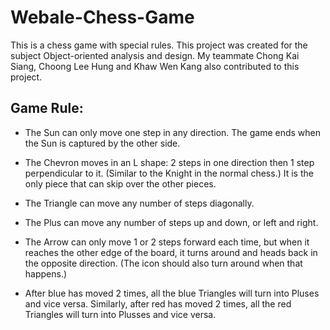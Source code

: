 # Webale-Chess-Game
This is a chess game with special rules. This project was created for the subject Object-oriented analysis and design. My teammate Chong Kai Siang, Choong Lee Hung and Khaw Wen Kang
also contributed to this project.


## Game Rule:

* The Sun can only move one step in any direction. The game ends when the Sun is captured by the other side.

* The Chevron moves in an L shape: 2 steps in one direction then 1 step perpendicular to it. (Similar to the Knight in the normal chess.) It is the only piece that can skip over the other pieces.

* The Triangle can move any number of steps diagonally.

* The Plus can move any number of steps up and down, or left and right.

* The Arrow can only move 1 or 2 steps forward each time, but when it reaches the other edge of the board, it turns around and heads back in the opposite direction. (The icon should also turn around when that happens.)

* After blue has moved 2 times, all the blue Triangles will turn into Pluses and vice versa. Similarly, after red has moved 2 times, all the red Triangles will turn into Plusses and vice versa. 
